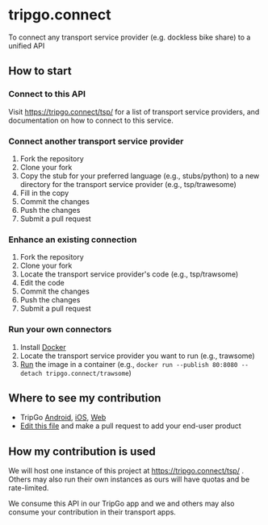 # tripgo.connect
To connect any transport service provider (e.g. dockless bike share) to a unified API

## How to start

### Connect to this API

Visit https://tripgo.connect/tsp/ for a list of transport service providers, and documentation on how to connect to this service.

### Connect another transport service provider

1. Fork the repository
1. Clone your fork
1. Copy the stub for your preferred language (e.g., stubs/python) to a new directory for the transport service provider (e.g., tsp/trawesome)
1. Fill in the copy
1. Commit the changes
1. Push the changes
1. Submit a pull request

### Enhance an existing connection

1. Fork the repository
1. Clone your fork
1. Locate the transport service provider's code (e.g., tsp/trawsome)
1. Edit the code
1. Commit the changes
1. Push the changes
1. Submit a pull request

### Run your own connectors

1. Install [Docker](https://www.docker.com/)
1. Locate the transport service provider you want to run (e.g., trawsome)
1. [Run](https://docs.docker.com/engine/reference/run/) the image in a container (e.g., `docker run --publish 80:8080 --detach tripgo.connect/trawsome`)

## Where to see my contribution

* TripGo [Android](https://play.google.com/store/apps/details?id=com.buzzhives.android.tripplanner), [iOS](https://itunes.apple.com/app/tripgo/id533630842), [Web](https://tripgo.com/)
* [Edit this file](https://github.com/skedgo/tripgo.connect/edit/master/README.md) and make a pull request to add your end-user product

## How my contribution is used

We will host one instance of this project at https://tripgo.connect/tsp/ .  Others may also run their own instances as ours will have quotas and be rate-limited.

We consume this API in our TripGo app and we and others may also consume your contribution in their transport apps.

